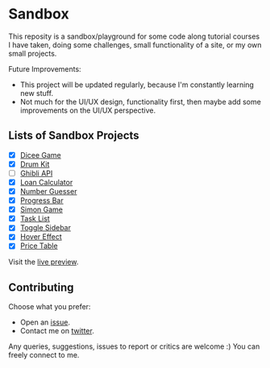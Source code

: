 # Sandbox

This reposity is a sandbox/playground for some code along tutorial courses I have taken, doing some challenges, small functionality of a site, or my own small projects.

Future Improvements:

- This project will be updated regularly, because I'm constantly learning new stuff.
- Not much for the UI/UX design, functionality first, then maybe add some improvements on the UI/UX perspective.


## Lists of Sandbox Projects

- [x] [Dicee Game](dicee)
- [x] [Drum Kit](drum-kit)
- [ ] [Ghibli API](ghibli-api)
- [x] [Loan Calculator](loan-calculator)
- [x] [Number Guesser](number-guesser)
- [x] [Progress Bar](progress-bar)
- [x] [Simon Game](simon-game)
- [x] [Task List](task-list)
- [x] [Toggle Sidebar](toggle-sidebar)
- [x] [Hover Effect](hover-effect)
- [x] [Price Table](price-table)

Visit the [live preview](https://gbgabiola.github.io/sandbox/).


## Contributing

Choose what you prefer:

- Open an [issue](https://github.com/gbgabiola/sandbox/issues).
- Contact me on [twitter](http://twitter.com/gbgabiola).

Any queries, suggestions, issues to report or critics are welcome :) You can freely connect to me.

